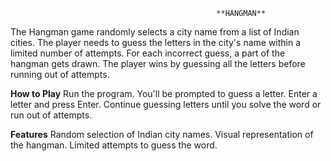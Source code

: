                                                   **HANGMAN**
The Hangman game randomly selects a city name from a list of Indian cities. 
The player needs to guess the letters in the city's name within a limited number of attempts. 
For each incorrect guess, a part of the hangman gets drawn. 
The player wins by guessing all the letters before running out of attempts.

**How to Play**
Run the program.
You'll be prompted to guess a letter.
Enter a letter and press Enter.
Continue guessing letters until you solve the word or run out of attempts.

**Features**
Random selection of Indian city names.
Visual representation of the hangman.
Limited attempts to guess the word.
